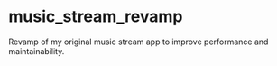 # music_stream_revamp
Revamp of my original music stream app to improve performance and maintainability.
